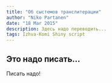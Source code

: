 ```yaml
---
title: "Об сыстемов транслитерации"
author: "Niko Partanen"
date: "18 Mar 2015"
description: Здесь надо переводить...
tags: Izhva-Komi Shiny script
---
```


## Это надо писать...

Писать надо!